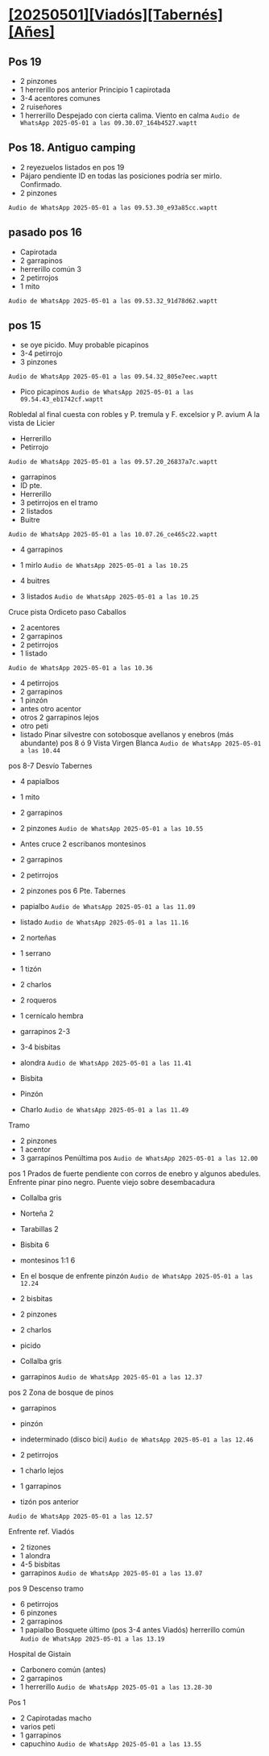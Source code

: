 
# [[20250501][Viadós][Tabernés][Añes]](https://drive.google.com/drive/folders/1wNmhWwE-G_-nYLKu2LLSm1uYVWBt6Uz4?usp=drive_link)
## Pos 19
- 2 pinzones
- 1 herrerillo pos anterior
Principio 1 capirotada
- 3-4 acentores comunes
- 2 ruiseñores
- 1 herrerillo
Despejado con cierta calima. Viento en calma
`Audio de WhatsApp 2025-05-01 a las 09.30.07_164b4527.waptt`

## Pos 18. Antiguo camping

- 2 reyezuelos listados en pos 19
- Pájaro pendiente ID en todas las posiciones podría ser mirlo. Confirmado.
- 2 pinzones

`Audio de WhatsApp 2025-05-01 a las 09.53.30_e93a85cc.waptt`

## pasado pos 16

- Capirotada
- 2 garrapinos
- herrerillo común 3
- 2 petirrojos
- 1 mito

`Audio de WhatsApp 2025-05-01 a las 09.53.32_91d78d62.waptt`

## pos 15

- se oye picido. Muy probable picapinos
- 3-4 petirrojo
- 3 pinzones

`Audio de WhatsApp 2025-05-01 a las 09.54.32_805e7eec.waptt`

- Pico picapinos
`Audio de WhatsApp 2025-05-01 a las 09.54.43_eb1742cf.waptt`

Robledal al final cuesta con robles y P. tremula y F. excelsior y P. avium A la vista de Licier

- Herrerillo
- Petirrojo

`Audio de WhatsApp 2025-05-01 a las 09.57.20_26837a7c.waptt`

- garrapinos
- ID pte.
- Herrerillo
- 3 petirrojos en el tramo
- 2 listados
- Buitre

`Audio de WhatsApp 2025-05-01 a las 10.07.26_ce465c22.waptt`

- 4 garrapinos
- 1 mirlo
`Audio de WhatsApp 2025-05-01 a las 10.25`

- 4 buitres
- 3 listados
`Audio de WhatsApp 2025-05-01 a las 10.25`

Cruce pista Ordiceto paso Caballos

- 2 acentores
- 2 garrapinos
- 2 petirrojos
- 1 listado

`Audio de WhatsApp 2025-05-01 a las 10.36`

- 4 petirrojos
- 2 garrapinos
- 1 pinzón
- antes otro acentor
- otros 2 garrapinos lejos
- otro peti
- listado
Pinar silvestre con sotobosque avellanos y enebros (más abundante)
pos 8 ó 9 Vista Virgen Blanca
`Audio de WhatsApp 2025-05-01 a las 10.44`

pos 8-7 Desvío Tabernes

- 4 papialbos
- 1 mito
- 2 garrapinos
- 2 pinzones
`Audio de WhatsApp 2025-05-01 a las 10.55`

- Antes cruce 2 escribanos montesinos
- 2 garrapinos
- 2 petirrojos
- 2 pinzones
pos 6 Pte. Tabernes
- papialbo
`Audio de WhatsApp 2025-05-01 a las 11.09`

- listado
`Audio de WhatsApp 2025-05-01 a las 11.16`

- 2 norteñas
- 1 serrano
- 1 tizón
- 2 charlos
- 2 roqueros
- 1 cernícalo hembra
- garrapinos 2-3
- 3-4 bisbitas
- alondra
`Audio de WhatsApp 2025-05-01 a las 11.41`

- Bisbita
- Pinzón
- Charlo
`Audio de WhatsApp 2025-05-01 a las 11.49`

Tramo

- 2 pinzones
- 1 acentor
- 3 garrapinos
Penúltima pos
`Audio de WhatsApp 2025-05-01 a las 12.00`

pos 1 Prados de fuerte pendiente con corros de enebro y algunos abedules. Enfrente pinar pino negro. Puente viejo sobre desembacadura

- Collalba gris
- Norteña 2
- Tarabillas 2
- Bisbita 6
- montesinos 1:1 6
- En el bosque de enfrente pinzón
`Audio de WhatsApp 2025-05-01 a las 12.24`

- 2 bisbitas
- 2 pinzones
- 2 charlos
- picido
- Collalba gris
- garrapinos
`Audio de WhatsApp 2025-05-01 a las 12.37`

pos 2
Zona de bosque de pinos

- garrapinos
- pinzón
- indeterminado (disco bici)
`Audio de WhatsApp 2025-05-01 a las 12.46`

- 2 petirrojos
- 1 charlo lejos
- 1 garrapinos
- tizón pos anterior

`Audio de WhatsApp 2025-05-01 a las 12.57`

Enfrente ref. Viadós

- 2 tizones
- 1 alondra
- 4-5 bisbitas
- garrapinos
`Audio de WhatsApp 2025-05-01 a las 13.07`

pos 9 Descenso tramo

- 6 petirrojos
- 6 pinzones
- 2 garrapinos
- 1 papialbo
Bosquete último (pos 3-4 antes Viadós) herrerillo común
`Audio de WhatsApp 2025-05-01 a las 13.19`

Hospital de Gistain

- Carbonero común (antes)
- 2 garrapinos
- 1 herrerillo
`Audio de WhatsApp 2025-05-01 a las 13.28-30`

Pos 1

- 2 Capirotadas macho
- varios peti
- 1 garrapinos
- capuchino
`Audio de WhatsApp 2025-05-01 a las 13.55`
